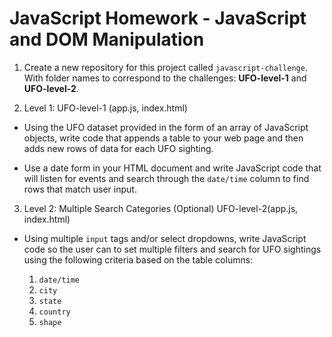 # JavaScript Homework - JavaScript and DOM Manipulation



1. Create a new repository for this project called `javascript-challenge`. With folder names to correspond to the challenges: **UFO-level-1** and **UFO-level-2**.

2. Level 1: UFO-level-1 (app.js, index.html)

* Using the UFO dataset provided in the form of an array of JavaScript objects, write code that appends a table to your web page and then adds new rows of data for each UFO sighting.

* Use a date form in your HTML document and write JavaScript code that will listen for events and search through the `date/time` column to find rows that match user input.

3. Level 2: Multiple Search Categories (Optional) UFO-level-2(app.js, index.html)

* Using multiple `input` tags and/or select dropdowns, write JavaScript code so the user can to set multiple filters and search for UFO sightings using the following criteria based on the table columns:

  1. `date/time`
  2. `city`
  3. `state`
  4. `country`
  5. `shape`

